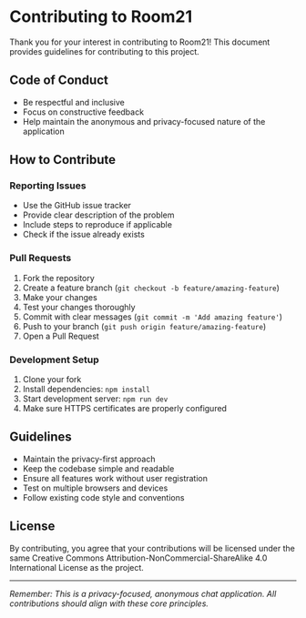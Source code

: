 # Contributing to Room21

Thank you for your interest in contributing to Room21! This document provides guidelines for contributing to this project.

## Code of Conduct
- Be respectful and inclusive
- Focus on constructive feedback
- Help maintain the anonymous and privacy-focused nature of the application

## How to Contribute

### Reporting Issues
- Use the GitHub issue tracker
- Provide clear description of the problem
- Include steps to reproduce if applicable
- Check if the issue already exists

### Pull Requests
1. Fork the repository
2. Create a feature branch (`git checkout -b feature/amazing-feature`)
3. Make your changes
4. Test your changes thoroughly
5. Commit with clear messages (`git commit -m 'Add amazing feature'`)
6. Push to your branch (`git push origin feature/amazing-feature`)
7. Open a Pull Request

### Development Setup
1. Clone your fork
2. Install dependencies: `npm install`
3. Start development server: `npm run dev`
4. Make sure HTTPS certificates are properly configured

## Guidelines
- Maintain the privacy-first approach
- Keep the codebase simple and readable
- Ensure all features work without user registration
- Test on multiple browsers and devices
- Follow existing code style and conventions

## License
By contributing, you agree that your contributions will be licensed under the same Creative Commons Attribution-NonCommercial-ShareAlike 4.0 International License as the project.

---
*Remember: This is a privacy-focused, anonymous chat application. All contributions should align with these core principles.*

